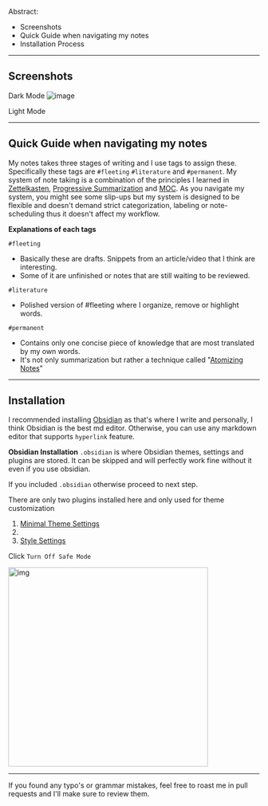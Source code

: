 Abstract:
- Screenshots
- Quick Guide when navigating my notes
- Installation Process

---
## Screenshots
Dark Mode
![image](https://user-images.githubusercontent.com/105108954/175243737-ea656a29-7057-4a95-aff8-9feaa0b78d51.png)

Light Mode


---
## Quick Guide when navigating my notes

My notes takes three stages of writing and I use tags to assign these. Specifically these tags are `#fleeting` `#literature` and `#permanent`. My system of note taking is a combination of the principles I learned in [Zettelkasten](https://en.wikipedia.org/wiki/Zettelkasten), [Progressive Summarization](https://fortelabs.co/blog/series/ps/) and [MOC](https://medium.com/@nickmilo22/in-what-ways-can-we-form-useful-relationships-between-notes-9b9ec46973c6). As you navigate my system, you might see some slip-ups but my system is designed to be flexible and doesn't demand strict categorization, labeling or note-scheduling thus it doesn't affect my workflow. 


**Explanations of each tags**

`#fleeting`
- Basically these are drafts. Snippets from an article/video that I think are interesting.
- Some of it are unfinished or notes that are still waiting to be reviewed.


`#literature`
- Polished version of #fleeting where I organize, remove or highlight words. 


`#permanent`
- Contains only one concise piece of knowledge that are most translated by my own words. 
- It's not only summarization but rather a technique called "[Atomizing Notes](https://neuron.zettel.page/atomic#:~:text=Zettelkasten%20notes%20are%20atomic%20and,idea%20and%20one%20idea%20only.)"


---
## Installation

I recommended installing [Obsidian](https://obsidian.md) as that's where I write and personally, I think Obsidian is the best md editor. Otherwise, you can use any markdown editor that supports `hyperlink` feature. 

**Obsidian Installation**
`.obsidian` is where Obsidian themes, settings and plugins are stored. It can be skipped and will perfectly work fine without it even if you use obsidian.

If you included `.obsidian` otherwise proceed to next step.

There are only two plugins installed here and only used for theme customization

1. [Minimal Theme Settings](https://github.com/kepano/obsidian-minimal-settings)
2. 
3. [Style Settings](https://github.com/mgmeyers/obsidian-style-settings)

Click `Turn Off Safe Mode`

<img src="https://user-images.githubusercontent.com/105108954/175248747-9a4da87d-b65d-43b9-bbb2-4d363f0478d9.png" alt="img" width="400"/>



---


If you found any typo's or grammar mistakes, feel free to roast me in pull requests and I'll make sure to review them. 
